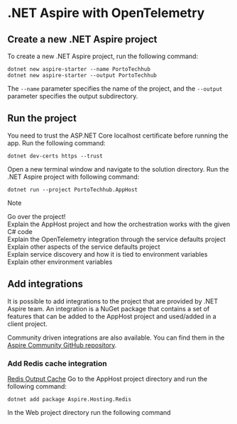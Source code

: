 # .NET Aspire with OpenTelemetry

## Create a new .NET Aspire project

To create a new .NET Aspire project, run the following command:

```
dotnet new aspire-starter --name PortoTechhub
dotnet new aspire-starter --output PortoTechhub
```

The `--name` parameter specifies the name of the project, and the `--output` parameter specifies the output subdirectory.

## Run the project

You need to trust the ASP.NET Core localhost certificate before running the app. Run the following command:

```
dotnet dev-certs https --trust
```

Open a new terminal window and navigate to the solution directory. Run the .NET Aspire project with following command:

```
dotnet run --project PortoTechhub.AppHost
```

> [!NOTE]
> Go over the project!  
> Explain the AppHost project and how the orchestration works with the given C# code  
> Explain the OpenTelemetry integration through the service defaults project  
> Explain other aspects of the service defaults project  
> Explain service discovery and how it is tied to environment variables  
> Explain other environment variables

## Add integrations

It is possible to add integrations to the project that are provided by .NET Aspire team.
An integration is a NuGet package that contains a set of features that can be added to the AppHost project and used/added in a client project.

Community driven integrations are also available. You can find them in the [Aspire Community GitHub repository](https://github.com/CommunityToolkit/Aspire).

### Add Redis cache integration

[Redis Output Cache](https://learn.microsoft.com/en-us/dotnet/aspire/caching/stackexchange-redis-output-caching-integration?tabs=dotnet-cli&pivots=redis)
Go to the AppHost project directory and run the following command:

```
dotnet add package Aspire.Hosting.Redis
```

In the Web project directory run the following command

```

```
